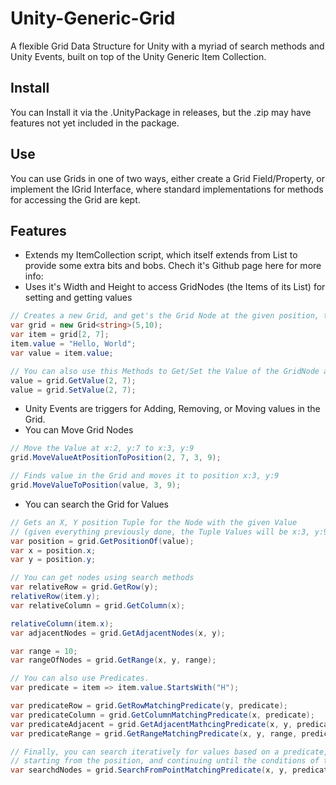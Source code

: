 # Unity-Generic-Grid
A flexible Grid Data Structure for Unity with a myriad of search methods and Unity Events, built on top of the Unity Generic Item Collection.

## Install
You can Install it via the .UnityPackage in releases, but the .zip may have features not yet included in the package.

## Use
You can use Grids in one of two ways, either create a Grid Field/Property, or implement the IGrid Interface, where standard implementations for methods for accessing the Grid are kept. 

## Features
- Extends my ItemCollection script, which itself extends from List<T> to provide some extra bits and bobs. Chech it's Github page here for more info:
- Uses it's Width and Height to access GridNodes (the Items of its List) for setting and getting values
``` c#
// Creates a new Grid, and get's the Grid Node at the given position, then accesses the Node's Value.
var grid = new Grid<string>(5,10);
var item = grid[2, 7];
item.value = "Hello, World";
var value = item.value;

// You can also use this Methods to Get/Set the Value of the GridNode at the given Position
value = grid.GetValue(2, 7);
value = grid.SetValue(2, 7);
```
- Unity Events are triggers for Adding, Removing, or Moving values in the Grid.
- You can Move Grid Nodes
``` c#
// Move the Value at x:2, y:7 to x:3, y:9
grid.MoveValueAtPositionToPosition(2, 7, 3, 9);

// Finds value in the Grid and moves it to position x:3, y:9
grid.MoveValueToPosition(value, 3, 9);
```
- You can search the Grid for Values
``` c#
// Gets an X, Y position Tuple for the Node with the given Value
// (given everything previously done, the Tuple Values will be x:3, y:9) and sets local x and y values to the Tuple values.
var position = grid.GetPositionOf(value);
var x = position.x;
var y = position.y;

// You can get nodes using search methods 
var relativeRow = grid.GetRow(y);
relativeRow(item.y);
var relativeColumn = grid.GetColumn(x);

relativeColumn(item.x);
var adjacentNodes = grid.GetAdjacentNodes(x, y);

var range = 10;
var rangeOfNodes = grid.GetRange(x, y, range);

// You can also use Predicates.
var predicate = item => item.value.StartsWith("H");

var predicateRow = grid.GetRowMatchingPredicate(y, predicate);
var predicateColumn = grid.GetColumnMatchingPredicate(x, predicate);
var predicateAdjacent = grid.GetAdjacentMathcingPredicate(x, y, predicate);
var predicateRange = grid.GetRangeMatchingPredicate(x, y, range, predicate);

// Finally, you can search iteratively for values based on a predicate,
// starting from the position, and continuing until the conditions of the predicate are not met for any of the relative Nodes.
var searchdNodes = grid.SearchFromPointMatchingPredicate(x, y, predicate);
```
